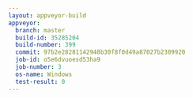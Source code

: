 ```yaml
---
layout: appveyor-build
appveyor:
  branch: master
  build-id: 35285204
  build-number: 399
  commit: 97b2e28281142948b30f8f0d49a87027b2309920
  job-id: o5e6dvuoesd53ha9
  job-number: 3
  os-name: Windows
  test-result: 0
---
```

